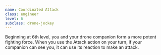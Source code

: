```yaml
---
name: Coordinated Attack
class: engineer
level: 6
subclass: drone-jockey
---
```

Beginning at 6th level, you and your drone companion form a more potent fighting force. When you use the Attack
action on your turn, if your companion can see you, it can use its reaction to make an attack.
